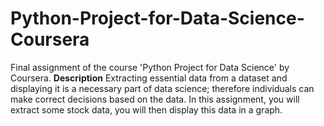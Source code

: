 # Python-Project-for-Data-Science-Coursera
Final assignment of the course 'Python Project for Data Science' by Coursera.
**Description**
Extracting essential data from a dataset and displaying it is a necessary part of data science; therefore individuals can make correct decisions based on the data. In this assignment, you will extract some stock data, you will then display this data in a graph.
